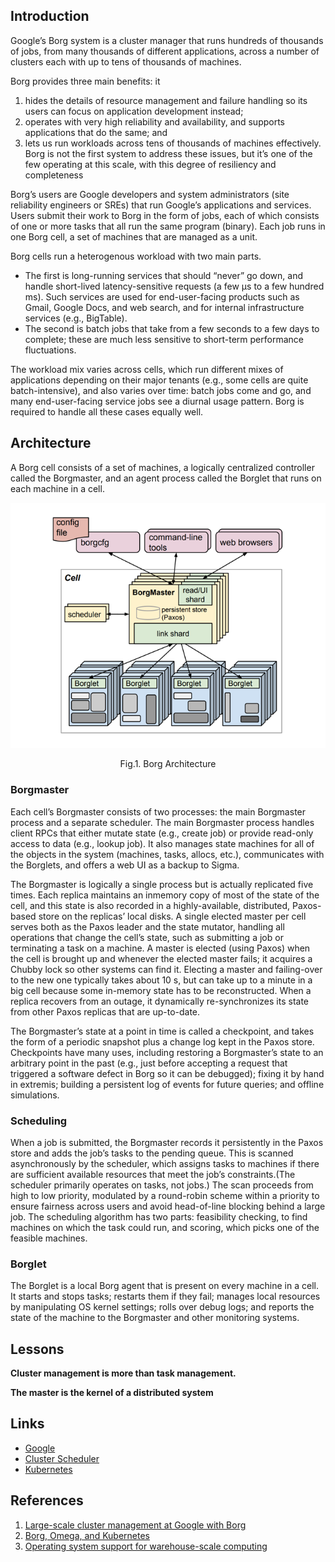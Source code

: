 ## Introduction

Google’s Borg system is a cluster manager that runs hundreds of thousands of jobs, from many thousands of different applications, across a number of clusters each with up to tens of thousands of machines.

Borg provides three main benefits: it

1. hides the details of resource management and failure handling so its users can focus on application development instead;
2. operates with very high reliability and availability, and supports applications that do the same; and
3. lets us run workloads across tens of thousands of machines effectively. Borg is not the first system to address these issues, but it’s one of the few operating at this scale, with this degree of resiliency and completeness

Borg’s users are Google developers and system administrators (site reliability engineers or SREs) that run Google’s applications and services.
Users submit their work to Borg in the form of jobs, each of which consists of one or more tasks that all run the same program (binary).
Each job runs in one Borg cell, a set of machines that are managed as a unit.

Borg cells run a heterogenous workload with two main parts.

- The first is long-running services that should “never” go down, and handle short-lived latency-sensitive requests (a few µs to a few hundred ms).
  Such services are used for end-user-facing products such as Gmail, Google Docs, and web search, and for internal infrastructure services (e.g., BigTable).
- The second is batch jobs that take from a few seconds to a few days to complete; these are much less sensitive to short-term performance fluctuations.

The workload mix varies across cells, which run different mixes of applications depending on their major tenants (e.g., some cells are quite batch-intensive),
and also varies over time: batch jobs come and go, and many end-user-facing service jobs see a diurnal usage pattern.
Borg is required to handle all these cases equally well.

## Architecture

A Borg cell consists of a set of machines, a logically centralized controller called the Borgmaster, and an agent process called the Borglet that runs on each machine in a cell.




<div style="text-align: center;">

![Fig.1. Borg Architecture](./img/Borg.png)

</div>

<p style="text-align: center;">
Fig.1. Borg Architecture
</p>




### Borgmaster

Each cell’s Borgmaster consists of two processes: the main Borgmaster process and a separate scheduler.
The main Borgmaster process handles client RPCs that either mutate state (e.g., create job) or provide read-only access to data (e.g., lookup job).
It also manages state machines for all of the objects in the system (machines, tasks, allocs, etc.), communicates with the Borglets, and offers a web UI as a backup to Sigma.

The Borgmaster is logically a single process but is actually replicated five times.
Each replica maintains an inmemory copy of most of the state of the cell, and this state is also recorded in a highly-available, distributed, Paxos-based store on the replicas’ local disks.
A single elected master per cell serves both as the Paxos leader and the state mutator, handling all operations that change the cell’s state, such as submitting a job or terminating a task on a machine.
A master is elected (using Paxos) when the cell is brought up and whenever the elected master fails; it acquires a Chubby lock so other systems can find it.
Electing a master and failing-over to the new one typically takes about 10 s, but can take up to a minute in a big cell because some in-memory state has to be reconstructed.
When a replica recovers from an outage, it dynamically re-synchronizes its state from other Paxos replicas that are up-to-date.

The Borgmaster’s state at a point in time is called a checkpoint, and takes the form of a periodic snapshot plus a change log kept in the Paxos store.
Checkpoints have many uses, including restoring a Borgmaster’s state to an arbitrary point in the past (e.g., just before accepting a request that triggered a software defect in Borg so it can be debugged);
fixing it by hand in extremis; building a persistent log of events for future queries; and offline simulations.

### Scheduling

When a job is submitted, the Borgmaster records it persistently in the Paxos store and adds the job’s tasks to the pending queue.
This is scanned asynchronously by the scheduler, which assigns tasks to machines if there are sufficient available resources that meet the job’s constraints.(The scheduler primarily operates on tasks, not jobs.)
The scan proceeds from high to low priority, modulated by a round-robin scheme within a priority to ensure fairness across users and avoid head-of-line blocking behind a large job.
The scheduling algorithm has two parts: feasibility checking, to find machines on which the task could run, and scoring, which picks one of the feasible machines.

### Borglet

The Borglet is a local Borg agent that is present on every machine in a cell.
It starts and stops tasks; restarts them if they fail; manages local resources by manipulating OS kernel settings; rolls over debug logs; and reports the state of the machine to the Borgmaster and other monitoring systems.









## Lessons

**Cluster management is more than task management.**

**The master is the kernel of a distributed system**


## Links

- [Google](/docs/CS/Distributed/Google.md)
- [Cluster Scheduler](/docs/CS/Distributed/Cluster_Scheduler.md)
- [Kubernetes](/docs/CS/Container/K8s.md)

## References

1. [Large-scale cluster management at Google with Borg](https://pdos.csail.mit.edu/6.824/papers/borg.pdf)
2. [Borg, Omega, and Kubernetes](https://dl.acm.org/doi/pdf/10.1145/2890784)
3. [Operating system support for warehouse-scale computing](https://people.csail.mit.edu/malte/pub/dissertations/phd-final.pdf)